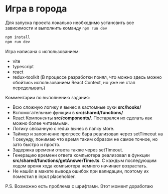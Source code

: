 # Игра в города

Для запуска проекта локально необходимо установить все зависимости и выполнить команду `npm run dev`
```bash
npm install
npm run dev
```

Игра написана с использованием:
- vite
- typescript
- react
- redux-toolkit (В процессе разработки понял, что можно здесь можно обойтись использованием React Context, но уже не стал переделывать)

Комментарии по выполнению задания:
- Всю сложную логику я вынес в кастомные хуки **src/hooks/**
- Вспомогательные функции в **src/shared/functions/** 
- React Компоненты **src/components/**. Постарался их сделать как можно более читаемыми.
- Логику связанную с redux вынес в папку store.
- Таймер и заполнение прогресс бара реализовал через setTimeout на 1 секунду, понимаю что время таким образом не самое точное, но зато быстро и просто.
- Задержка времени ответа также через setTimeout.
- Генерацию времени ответа компьютера реализовал в функции **src/shared/functions/getAnswerTime.ts**. С каждым последующим ходом время хода компьютера немного начинает возрастать.
- Не нашёл в макете вывода ошибок при валидации, поэтому их поместил в input placeholder.

P.S.
Возможно есть проблема с шрифтами. Этот момент доработаю
